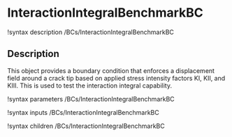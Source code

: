 # InteractionIntegralBenchmarkBC

!syntax description /BCs/InteractionIntegralBenchmarkBC

## Description

This object provides a boundary condition that enforces a displacement field around a crack tip based on applied stress intensity factors KI, KII, and KIII. This is used to test the interaction integral capability.

!syntax parameters /BCs/InteractionIntegralBenchmarkBC

!syntax inputs /BCs/InteractionIntegralBenchmarkBC

!syntax children /BCs/InteractionIntegralBenchmarkBC
